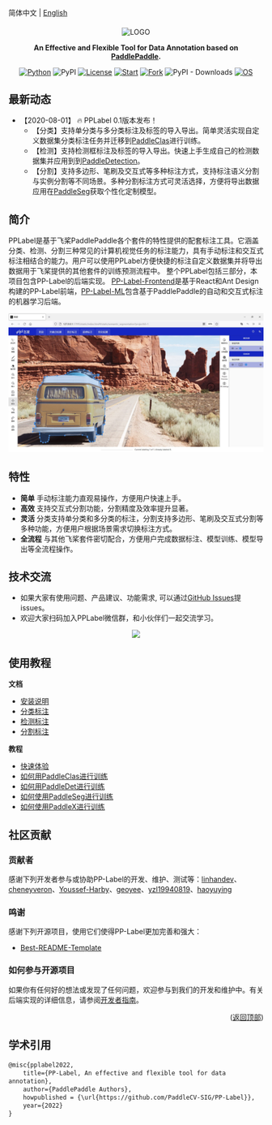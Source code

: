 
简体中文 | [English](README_EN.md)
<div align="center">

<p align="center">
  <img src="https://user-images.githubusercontent.com/35907364/181203626-24fd69d3-15aa-4e9e-9a1a-a35b55ad673d.png" align="middle" alt="LOGO" width = "500" />
</p>

**An Effective and Flexible Tool for Data Annotation based on [PaddlePaddle](https://github.com/paddlepaddle/paddle).**

[![Python](https://img.shields.io/badge/python-3.9+-blue.svg)](https://www.python.org/downloads/release/python-390/) ![PyPI](https://img.shields.io/pypi/v/pplabel?color=blue) [![License](https://img.shields.io/badge/License-Apache_2.0-blue.svg)](LICENSE) [![Start](https://img.shields.io/github/stars/PaddleCV-SIG/PP-Label?color=orange)]() [![Fork](https://img.shields.io/github/forks/PaddleCV-SIG/PP-Label?color=orange)]() ![PyPI - Downloads](https://img.shields.io/pypi/dm/pplabel?color=orange) [![OS](https://img.shields.io/badge/os-linux%2C%20windows%2C%20macos-green.svg)]() 
</div>


## 最新动态

* 【2020-08-01】 :fire: PPLabel 0.1版本发布！
    * 【分类】支持单分类与多分类标注及标签的导入导出。简单灵活实现自定义数据集分类标注任务并迁移到[PaddleClas](https://github.com/PaddlePaddle/PaddleClas)进行训练。
    * 【检测】支持检测框标注及标签的导入导出。快速上手生成自己的检测数据集并应用到到[PaddleDetection](https://github.com/PaddlePaddle/PaddleDetection)。
    * 【分割】支持多边形、笔刷及交互式等多种标注方式，支持标注语义分割与实例分割等不同场景。多种分割标注方式可灵活选择，方便将导出数据应用在[PaddleSeg](https://github.com/PaddlePaddle/PaddleSeg)获取个性化定制模型。


## 简介

PPLabel是基于飞桨PaddlePaddle各个套件的特性提供的配套标注工具。它涵盖分类、检测、分割三种常见的计算机视觉任务的标注能力，具有手动标注和交互式标注相结合的能力。用户可以使用PPLabel方便快捷的标注自定义数据集并将导出数据用于飞桨提供的其他套件的训练预测流程中。
整个PPLabel包括三部分，本项目包含PP-Label的后端实现。 [PP-Label-Frontend](https://github.com/PaddleCV-SIG/PP-Label-Frontend)是基于React和Ant Design构建的PP-Label前端，[PP-Label-ML](https://github.com/PaddleCV-SIG/PP-Label-ML)包含基于PaddlePaddle的自动和交互式标注的机器学习后端。

![demo](doc/images/demo2.png)

## 特性


* **简单** 手动标注能力直观易操作，方便用户快速上手。
* **高效** 支持交互式分割功能，分割精度及效率提升显著。
* **灵活** 分类支持单分类和多分类的标注，分割支持多边形、笔刷及交互式分割等多种功能，方便用户根据场景需求切换标注方式。
* **全流程** 与其他飞桨套件密切配合，方便用户完成数据标注、模型训练、模型导出等全流程操作。


## 技术交流

* 如果大家有使用问题、产品建议、功能需求, 可以通过[GitHub Issues](https://github.com/PaddlePaddle/PaddleSeg/issues)提issues。
* 欢迎大家扫码加入PPLabel微信群，和小伙伴们一起交流学习。

<div align="center">
<img src="https://user-images.githubusercontent.com/48433081/163670184-43cfb3ae-2047-4ba3-8dae-6c02090dd177.png"  width = "200" />  
</div>

## 使用教程

**文档**
* [安装说明]()
* [分类标注]()
* [检测标注]()
* [分割标注]()

**教程**
* [快速体验]()
* [如何用PaddleClas进行训练]()
* [如何用PaddleDet进行训练]()
* [如何使用PaddleSeg进行训练]()
* [如何使用PaddleX进行训练]()

## 社区贡献

### 贡献者

感谢下列开发者参与或协助PP-Label的开发、维护、测试等：[linhandev](https://github.com/linhandev)、[cheneyveron](https://github.com/cheneyveron)、[Youssef-Harby](https://github.com/Youssef-Harby)、[geoyee](https://github.com/geoyee)、[yzl19940819](https://github.com/yzl19940819)、[haoyuying](https://github.com/haoyuying)

### 鸣谢

感谢下列开源项目，使用它们使得PP-Label更加完善和强大：

- [Best-README-Template](https://github.com/othneildrew/Best-README-Template)

### 如何参与开源项目

如果你有任何好的想法或发现了任何问题，欢迎参与到我们的开发和维护中。有关后端实现的详细信息，请参阅[开发者指南](doc/developers_guide.md)。

<p align="right">(<a href="#top">返回顶部</a>)</p>

<!-- quote-->

## 学术引用

```
@misc{pplabel2022,
    title={PP-Label, An effective and flexible tool for data annotation},
    author={PaddlePaddle Authors},
    howpublished = {\url{https://github.com/PaddleCV-SIG/PP-Label}},
    year={2022}
}
```




